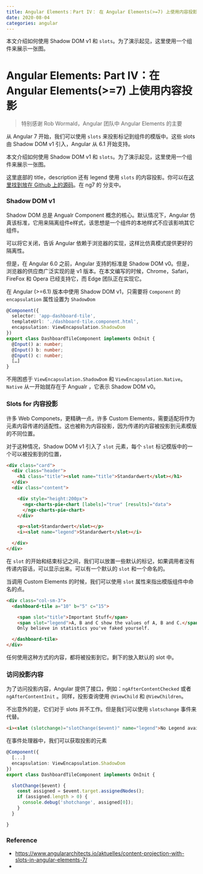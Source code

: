 ```yaml
---
title: Angular Elements：Part IV： 在 Angular Elements(>=7) 上使用内容投影     
date: 2020-08-04
categories: angular
---
```

本文介绍如何使用 Shadow DOM v1 和 `slots`。为了演示起见，这里使用一个组件来展示一张图。<!-- more -->

# Angular Elements: Part IV：在 Angular Elements(>=7) 上使用内容投影



> 特别感谢 Rob Wormald，Angular 团队中 Angular Elements 的主要

从 Angular 7 开始，我们可以使用 `slots` 来投影标记到组件的模版中。这些 slots 由 Shadow DOM v1 引入，Angular 从 6.1 开始支持。

本文介绍如何使用 Shadow DOM v1 和 `slots`。为了演示起见，这里使用一个组件来展示一张图。



这里底部的 title，description 还有 legend 使用 `slots` 的内容投影。你可以在[这里找到放在 Github 上的源码](https://github.com/manfredsteyer/angular-elements-dashboard/tree/ng7)。在 ng7 的 分支中。

### Shadow DOM v1

Shadow DOM 总是 Angualr Component 概念的核心。默认情况下，Angular 仿真该标准，它用来隔离组件e样式，该思想是一个组件的本地样式不应该影响其它组件。

可以将它关闭，告诉 Angular 依赖于浏览器的实现，这样比仿真模式提供更好的隔离性。

但是，在 Angular 6.0 之前，Angular 支持的标准是 Shadow DOM v0。但是，浏览器的供应商广泛实现的是 v1 版本。在本文编写的时候，Chrome，Safari，FireFox 和 Opera 已经支持它，而 Edge 团队正在实现它。

在 Angular (>=6.1) 版本中使用 Shadow DOM v1，只需要将 `Component` 的 `encapsulation` 属性设置为 `ShadowDom`

```typescript
@Component({
  selector: 'app-dashboard-tile',
  templateUrl: './dashboard-tile.component.html',
  encapsulation: ViewEncapsulation.ShadowDom
})
export class DashboardTileComponent implements OnInit {
  @Input() a: number;
  @Input() b: number;
  @Input() c: number;
  […]
} 
```

不用困惑于 `ViewEncapsulation.ShadowDom` 和 `ViewEncapsulation.Native`。`Native` 从一开始就存在于 Angualr ，它表示 Shadow DOM v0。

 ### Slots for 内容投影

许多 Web Componets，更精确一点，许多 Custom Elements，需要适配将作为元素内容传递的适配性。这也被称为内容投影，因为传递的内容被投影到元素模版的不同位置。

对于这种情况，Shadow DOM v1 引入了 `slot` 元素，每个 `slot` 标记模版中的一个可以被投影到的位置，

```html
<div class="card">
  <div class="header">
    <h1 class="title"><slot name="title">Standardwert</slot></h1>
  </div>
  <div class="content">

    <div style="height:200px">
      <ngx-charts-pie-chart [labels]="true" [results]="data">
      </ngx-charts-pie-chart>
    </div>

    <p><slot>Standardwert</slot></p>
    <i><slot name="legend">Standardwert</slot></i>

  </div>
</div>
```

在 `slot` 的开始和结束标记之间，我们可以放置一些默认的标记，如果调用者没有传递内容话，可以显示出来。可以有一个默认的 `slot` 和一个命名的。

当调用 Custom Elements 的时候，我们可以使用 `slot` 属性来指出模版组件中命名的点。

```html
<div class="col-sm-3">
  <dashboard-tile a="10" b="5" c="15">

    <span slot="title">Important Stuff</span>
    <span slot="legend">A, B and C show the values of A, B and C.</span>
    Only believe in statistics you've faked yourself.

  </dashboard-tile>
</div>
```

任何使用这种方式的内容，都将被投影到它。剩下的放入默认的 slot 中。

### 访问投影内容

为了访问投影内容，Angular 提供了接口，例如：`ngAfterContentChecked` 或者 `ngAfterContentInit` 。同样，投影查询使用 `@ViewChild` 和 `@ViewChildren`。

不出意外的是，它们对于 slots 并不工作。但是我们可以使用 `slotschange` 事件来代替。

```html
<i><slot (slotchange)="slotChange($event)" name="legend">No Legend available.</slot></i>
```

在事件处理器中，我们可以获取投影的元素

```typescript
@Component({
  [...]
  encapsulation: ViewEncapsulation.ShadowDom
})
export class DashboardTileComponent implements OnInit {

  slotChange($event) {
    const assigned = $event.target.assignedNodes();
    if (assigned.length > 0) {
      console.debug('shotchange', assigned[0]);
    }
  }

}
```







### Reference

* https://www.angulararchitects.io/aktuelles/content-projection-with-slots-in-angular-elements-7/
* 
